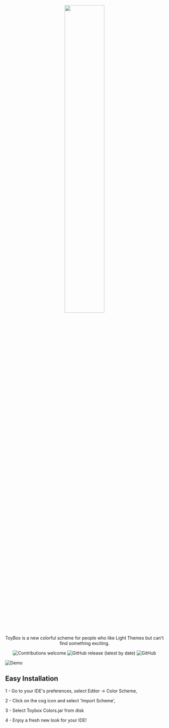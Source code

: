 <div align="center"><img width=50% src="https://github.com/JamesHarrys/Toybox/blob/master/img/logo.svg"></div>
<br/> <br/>
<p align="center">ToyBox is a new colorful scheme for people who like Light Themes but can't find something exciting.</p>

<p align="center">
  <img alt="Contributions welcome" src="https://img.shields.io/badge/contributions-welcome-orange.svg">
  <img alt="GitHub release (latest by date)" src="https://img.shields.io/github/v/release/JamesHarrys/Toybox">
  <img alt="GitHub" src="https://img.shields.io/github/license/JamesHarrys/Toybox">
</p>


![Demo](https://github.com/JamesHarrys/Toybox/blob/master/img/screenshot.png)


## Easy Installation

1 - Go to your IDE's preferences, select Editor -> Color Scheme, 

2 - Click on the cog icon and select 'Import Scheme', 

3 - Select Toybox Colors.jar from disk

4 - Enjoy a fresh new look for your IDE!

<br/>

